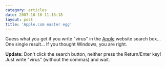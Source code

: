 ```yaml
---
category: articles
date: 2007-10-16 11:16:18
layout: post
title: 'Apple.com easter egg'
---
```


<p>Guess what you get if you write "virus" in the <a href="http://apple.com/">Apple</a> website search box... One single result... If you thought Windows, you are right.</p>

<p><strong>Update:</strong> Don't click the search button, neither press the Return/Enter key! Just write "virus" (without the commas) and wait.</p>
